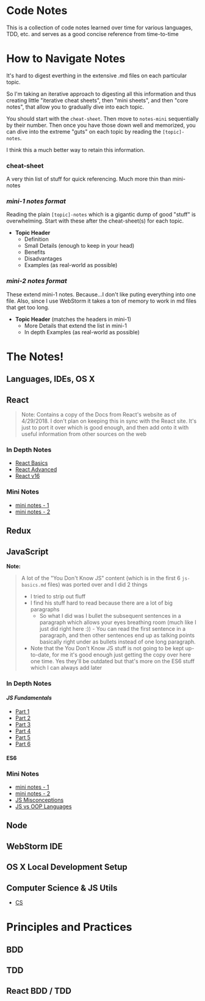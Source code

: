 # Code Notes

This is a collection of code notes learned over time for various languages, TDD, etc. and serves as a good concise reference from time-to-time

# How to Navigate Notes
It's hard to digest everthing in the extensive .md files on each particular topic.

So I'm taking an iterative approach to digesting all this information and thus creating little "iterative cheat sheets", then "mini sheets", and then "core notes", that allow you to gradually dive into each topic.

You should start with the `cheat-sheet`.  Then move to `notes-mini` sequentially by their number.  Then once you have those down well and memorized, you can dive into the extreme "guts" on each topic by reading the `[topic]-notes`.

I think this a much better way to retain this information.

### cheat-sheet
A very thin list of stuff for quick referencing.  Much more thin than mini-notes

### *mini-1 notes format*
Reading the plain `[topic]-notes` which is a gigantic dump of good "stuff" is overwhelming.  Start with these after the cheat-sheet(s) for each topic.

- **Topic Header**
    - Definition
    - Small Details (enough to keep in your head)
    - Benefits
    - Disadvantages
    - Examples (as real-world as possible)

### *mini-2 notes format*
These extend mini-1 notes.  Because...I don't like puting everything into one file.  Also, since I use WebStorm it takes a ton of memory to work in md files that get too long.

- **Topic Header** (matches the headers in mini-1)
    - More Details that extend the list in mini-1
    - In depth Examples (as real-world as possible)

# The Notes!

## Languages, IDEs, OS X

## **React**
 >  Note: Contains a copy of the Docs from React's website as of 4/29/2018.  I don't plan on keeping this in sync with the React site.  It's just to port it over which is good enough, and then add onto it with useful information from other sources on the web

### In Depth Notes
- [React Basics](React/react-basics.md)
- [React Advanced](React/react-advanced.md)
- [React v16](React/react-v16.md)
### Mini Notes
- [mini notes - 1](React/react-notes-mini-1.md)
- [mini notes - 2](React/react-notes-mini-2.md)

## **Redux**
## **JavaScript**
**Note:**
> A lot of the "You Don't Know JS" content (which is in the first 6 `js-basics.md` files) was ported over and I did 2 things
> - I tried to strip out fluff
> - I find his stuff hard to read because there are a lot of big paragraphs
>    - So what I did was I bullet the subsequent sentences in a paragraph which allows your eyes breathing room (much like I just did right here :))
    - You can read the first sentence in a paragraph, and then other sentences end up as talking points basically right under as bullets instead of one long paragraph.
> - Note that the You Don't Know JS stuff is not going to be kept up-to-date, for me it's good enough just getting the copy over here one time.  Yes they'll be outdated but that's more on the ES6 stuff which I can always add later

### In Depth Notes

#### *JS Fundamentals*
- [Part 1](JavaScript/js-basics-notes.md)
- [Part 2](JavaScript/js-basics-notes-2.md)
- [Part 3](JavaScript/js-basics-notes-3.md)
- [Part 4](JavaScript/js-basics-notes-4.md)
- [Part 5](JavaScript/js-basics-notes-5.md)
- [Part 6](JavaScript/js-basics-notes-6.md)

#### **ES6**

### Mini Notes
- [mini notes - 1](JavaScript/js-notes-mini-1.md)
- [mini notes - 2](JavaScript/js-notes-mini-2.md)
- [JS Misconceptions](JavaScript/js-misconceptions.md)
- [JS vs OOP Languages](JavaScript/js-misconceptions.md)

## **Node**
## **WebStorm IDE**
## **OS X Local Development Setup**

## **Computer Science & JS Utils**
- [CS](cs.md)

# Principles and Practices
## **BDD**
## **TDD**
## **React BDD / TDD**